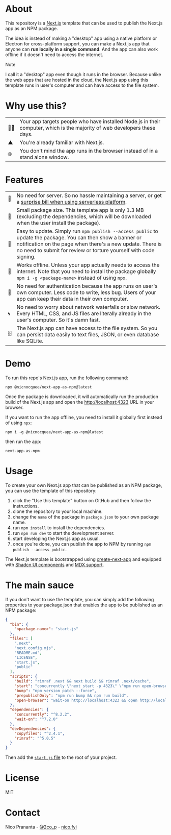 # About

This repository is a [Next.js](https://nextjs.org) template that can be used to publish the Next.js app as an NPM package.

The idea is instead of making a "desktop" app using a native platform or Electron for cross-platform support, you can make a Next.js app that anyone can **run locally in a single command**. And the app can also work offline if it doesn't need to access the internet.

> [!NOTE]  
> I call it a "desktop" app even though it runs in the browser. Because unlike the web apps that are hosted in the cloud, the Next.js app using this template runs in user's computer and can have access to the file system.

# Why use this?

|     |                                                                                                                           |
| --- | ------------------------------------------------------------------------------------------------------------------------- |
| 👨‍💻  | Your app targets people who have installed Node.js in their computer, which is the majority of web developers these days. |
| ▲   | You're already familiar with Next.js.                                                                                     |
| 🌐  | You don't mind the app runs in the browser instead of in a stand alone window.                                            |

# Features

|     |                                                                                                                                                                                                                                                |
| --- | ---------------------------------------------------------------------------------------------------------------------------------------------------------------------------------------------------------------------------------------------- |
| 🤖  | No need for server. So no hassle maintaining a server, or get a [surprise bill when using serverless platform](https://www.nico.fyi/blog/should-you-use-vercel).                                                                               |
| 👜  | Small package size. This template app is only 1.3 MB (excluding the dependencies, which will be downloaded when the user install the package).                                                                                                 |
| 🔄  | Easy to update. Simply run `npm publish --access public` to update the package. You can then show a banner or notification on the page when there's a new update. There is no need to submit for review or torture yourself with code signing. |
| 📵  | Works offline. Unless your app actually needs to access the internet. Note that you need to install the package globally `npm i -g <package-name>` instead of using `npx`.                                                                     |
| 🔐  | No need for authentication because the app runs on user's own computer. Less code to write, less bug. Users of your app can keep their data in their own computer.                                                                             |
| 🌀  | No need to worry about network waterfalls or slow network. Every HTML, CSS, and JS files are literally already in the user's computer. So it's damn fast.                                                                                      |
| 🗄️  | The Next.js app can have access to the file system. So you can persist data easily to text files, JSON, or even database like SQLite.                                                                                                          |

# Demo

To run this repo's Next.js app, run the following command:

```
npx @nicnocquee/next-app-as-npm@latest
```

Once the package is downloaded, it will automatically run the production build of the Next.js app and open the [http://localhost:4323](http://localhost:4323) URL in your browser.

If you want to run the app offline, you need to install it globally first instead of using `npx`:

```
npm i -g @nicnocquee/next-app-as-npm@latest
```

then run the app:

```
next-app-as-npm
```

# Usage

To create your own Next.js app that can be published as an NPM package, you can use the template of this repository:

1. click the "Use this template" button on GitHub and then follow the instructions.
2. clone the repository to your local machine.
3. change the `name` of the package in `package.json` to your own package name.
4. run `npm install` to install the dependencies.
5. run `npm run dev` to start the development server.
6. start developing the Next.js app as usual.
7. once you're done, you can publish the app to NPM by running `npm publish --access public`.

The Next.js template is bootstrapped using [create-next-app](https://nextjs.org/docs/pages/api-reference/create-next-app) and equipped with [Shadcn UI components](https://ui.shadcn.com) and [MDX support](https://nextjs.org/docs/pages/building-your-application/configuring/mdx).

# The main sauce

If you don't want to use the template, you can simply add the following properties to your package.json that enables the app to be published as an NPM package:

```json
{
  "bin": {
    "<package-name>": "start.js"
  },
  "files": [
    ".next",
    "next.config.mjs",
    "README.md",
    "LICENSE",
    "start.js",
    "public"
  ],
  "scripts": {
    "build": "rimraf .next && next build && rimraf .next/cache",
    "start": "concurrently \"next start -p 4323\" \"npm run open-browser\"",
    "bump": "npm version patch --force",
    "prepublishOnly": "npm run bump && npm run build",
    "open-browser": "wait-on http://localhost:4323 && open http://localhost:4323"
  },
  "dependencies": {
    "concurrently": "^8.2.2",
    "wait-on": "^7.2.0"
  },
  "devDependencies": {
    "copyfiles": "^2.4.1",
    "rimraf": "^5.0.5"
  }
}
```

Then add the [`start.js` file](https://github.com/nicnocquee/next-app-as-npm/blob/main/start.js) to the root of your project.

# License

MIT

# Contact

Nico Prananta - [@2co_p](https://twitter.com/2co_p) - [nico.fyi](https://nico.fyi)
